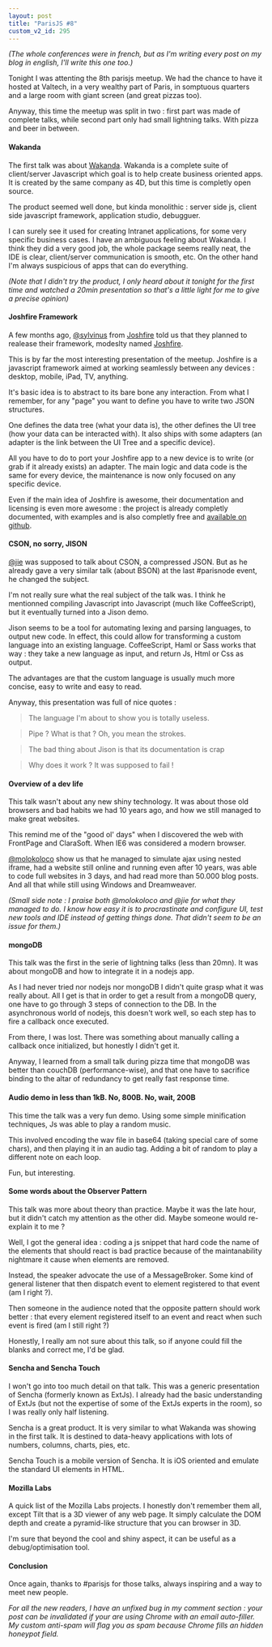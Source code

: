 ```yaml
---
layout: post
title: "ParisJS #8"
custom_v2_id: 295
---
```


<p><em>(The whole conferences were in french, but as I'm writing every post on my blog in english, I'll write this one too.)</em></p>
<p>Tonight I was attenting the 8th parisjs meetup. We had the chance to have it hosted at Valtech, in a very wealthy part of Paris, in somptuous quarters and a large room with giant screen (and great pizzas too).</p>
<p>Anyway, this time the meetup was split in two : first part was made of complete talks, while second part only had small lightning talks. With pizza and beer in between.</p>
<h4>Wakanda</h4>
<p>The first talk was about <a href="http://www.wakanda.org/" target="_blank">Wakanda</a>. Wakanda is a complete suite of client/server Javascript which goal is to help create business oriented apps. It is created by the same company as 4D, but this time is completly open source.</p>
<p>The product seemed well done, but kinda monolithic : server side js, client side javascript framework, application studio, debugguer.</p>
<p>I can surely see it used for creating Intranet applications, for some very specific business cases. I have an ambiguous feeling about Wakanda. I think they did a very good job, the whole package seems really neat, the IDE is clear, client/server communication is smooth, etc. On the other hand I'm always suspicious of apps that can do everything.</p>
<p><em>(Note that I didn't try the product, I only heard about it tonight for the first time and watched a 20min presentation so that's a little light for me to give a precise opinion)</em></p>
<h4>Joshfire Framework</h4>
<p>A few months ago, <a href="http://twitter.com/sylvinus" target="_blank">@sylvinus</a> from <a href="http://joshfire.com/" target="_blank">Joshfire</a> told us that they planned to realease their framework, modeslty named <a href="http://framework.joshfire.com/" target="_blank">Joshfire</a>.</p>
<p>This is by far the most interesting presentation of the meetup. Joshfire is a javascript framework aimed at working seamlessly between any devices : desktop, mobile, iPad, TV, anything.</p>
<p>It's basic idea is to abstract to its bare bone any interaction. From what I remember, for any "page" you want to define you have to write two JSON structures.</p>
<p>One defines the data tree (what your data is), the other defines the UI tree (how your data can be interacted with). It also ships with some adapters (an adapter is the link between the UI Tree and a specific device).</p>
<p>All you have to do to port your Joshfire app to a new device is to write (or grab if it already exists) an adapter. The main logic and data code is the same for every device, the maintenance is now only focused on any specific device.</p>
<p>Even if the main idea of Joshfire is awesome, their documentation and licensing is even more awesome : the project is already completly documented, with examples and is also completly free and <a href="https://github.com/joshfire/joshfire-framework" target="_blank">available on github</a>.</p>
<h4>CSON, no sorry, JISON</h4>
<p><a href="http://twitter.com/jie" target="_blank">@jie</a> was supposed to talk about CSON, a compressed JSON. But as he already gave a very similar talk (about BSON) at the last #parisnode event, he changed the subject.</p>
<p>I'm not really sure what the real subject of the talk was. I think he mentionned compiling Javascript into Javascript (much like CoffeeScript), but it eventually turned into a Jison demo.</p>
<p>Jison seems to be a tool for automating lexing and parsing languages, to output new code. In effect, this could allow for transforming a custom language into an existing language. CoffeeScript, Haml or Sass works that way : they take a new language as input, and return Js, Html or Css as output.</p>
<p>The advantages are that the custom language is usually much more concise, easy to write and easy to read.</p>
<p>Anyway, this presentation was full of nice quotes :</p>
<blockquote cite="http://www.pixelastic.com/when%20demonstrating%20the%20usefulness%20of%20Jison">
<p>The language I'm about to show you is totally useless.</p>
</blockquote>
<blockquote cite="http://www.pixelastic.com/answering%20one%20of%20the%20audience%20questions">
<p>Pipe ? What is that ? Oh, you mean the strokes.</p>
</blockquote>
<blockquote cite="http://www.pixelastic.com/about%20Jison">
<p>The bad thing about Jison is that its documentation is crap</p>
</blockquote>
<blockquote cite="http://www.pixelastic.com/when%20doing%20a%20live%20demo">
<p>Why does it work ? It was supposed to fail !</p>
</blockquote>
<h4>Overview of a dev life</h4>
<p>This talk wasn't about any new shiny technology. It was about those old browsers and bad habits we had 10 years ago, and how we still managed to make great websites.</p>
<p>This remind me of the "good ol' days" when I discovered the web with FrontPage and ClaraSoft. When IE6 was considered a modern browser.</p>
<p><a href="http://twitter.com/molokoloco">@molokoloco</a> show us that he managed to simulate ajax using nested iframe, had a website still online and running even after 10 years, was able to code full websites in 3 days, and had read more than 50.000 blog posts. And all that while still using Windows and Dreamweaver.</p>
<p><em>(Small side note : I praise both @molokoloco and @jie for what they managed to do. I know how easy it is to procrastinate and configure UI, test new tools and IDE instead of getting things done. That didn't seem to be an issue for them.)</em></p>
<h4>mongoDB</h4>
<p>This talk was the first in the serie of lightning talks (less than 20mn). It was about mongoDB and how to integrate it in a nodejs app.</p>
<p>As I had never tried nor nodejs nor mongoDB I didn't quite grasp what it was really about. All I get is that in order to get a result from a mongoDB query, one have to go through 3 steps of connection to the DB. In the asynchronous world of nodejs, this doesn't work well, so each step has to fire a callback once executed.</p>
<p>From there, I was lost. There was something about manually calling a callback once initialized, but honestly I didn't get it.</p>
<p>Anyway, I learned from a small talk during pizza time that mongoDB was better than couchDB (performance-wise), and that one have to sacrifice binding to the altar of redundancy to get really fast response time.</p>
<h4>Audio demo in less than 1kB. No, 800B. No, wait, 200B</h4>
<p>This time the talk was a very fun demo. Using some simple minification techniques, Js was able to play a random music.</p>
<p>This involved encoding the wav file in base64 (taking special care of some chars), and then playing it in an audio tag. Adding a bit of random to play a different note on each loop.</p>
<p>Fun, but interesting.</p>
<h4>Some words about the Observer Pattern</h4>
<p>This talk was more about theory than practice. Maybe it was the late hour, but it didn't catch my attention as the other did. Maybe someone would re-explain it to me ?</p>
<p>Well, I got the general idea : coding a js snippet that hard code the name of the elements that should react is bad practice because of the maintanability nightmare it cause when elements are removed.</p>
<p>Instead, the speaker advocate the use of a MessageBroker. Some kind of general listener that then dispatch event to element registered to that event (am I right ?).</p>
<p>Then someone in the audience noted that the opposite pattern should work better : that every element registered itself to an event and react when such event is fired (am I still right ?)</p>
<p>Honestly, I really am not sure about this talk, so if anyone could fill the blanks and correct me, I'd be glad.</p>
<h4>Sencha and Sencha Touch</h4>
<p>I won't go into too much detail on that talk. This was a generic presentation of Sencha (formerly known as ExtJs). I already had the basic understanding of ExtJs (but not the expertise of some of the ExtJs experts in the room), so I was really only half listening.</p>
<p>Sencha is a great product. It is very similar to what Wakanda was showing in the first talk. It is destined to data-heavy applications with lots of numbers, columns, charts, pies, etc.</p>
<p>Sencha Touch is a mobile version of Sencha. It is iOS oriented and emulate the standard UI elements in HTML.</p>
<h4>Mozilla Labs</h4>
<p>A quick list of the Mozilla Labs projects. I honestly don't remember them all, except Tilt that is a 3D viewer of any web page. It simply calculate the DOM depth and create a pyramid-like structure that you can browser in 3D.</p>
<p>I'm sure that beyond the cool and shiny aspect, it can be useful as a debug/optimisation tool.</p>
<h4>Conclusion</h4>
<p>Once again, thanks to #parisjs for those talks, always inspiring and a way to meet new people.</p>
<p><em>For all the new readers, I have an unfixed bug in my comment section : your post can be invalidated if your are using Chrome with an email auto-filler. My custom anti-spam will flag you as spam because Chrome fills an hidden honeypot field.</em></p>